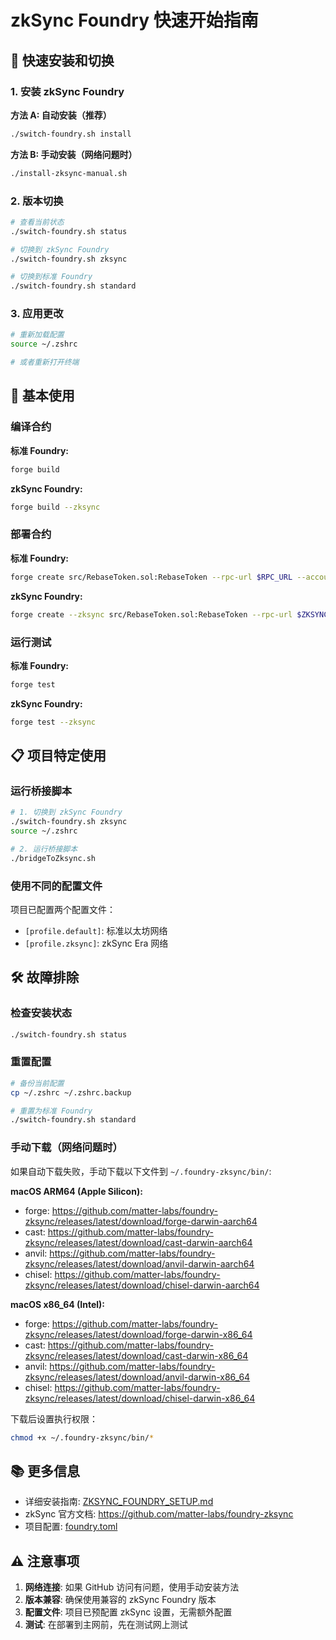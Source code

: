# zkSync Foundry 快速开始指南

## 🚀 快速安装和切换

### 1. 安装 zkSync Foundry

**方法 A: 自动安装（推荐）**
```bash
./switch-foundry.sh install
```

**方法 B: 手动安装（网络问题时）**
```bash
./install-zksync-manual.sh
```

### 2. 版本切换

```bash
# 查看当前状态
./switch-foundry.sh status

# 切换到 zkSync Foundry
./switch-foundry.sh zksync

# 切换到标准 Foundry
./switch-foundry.sh standard
```

### 3. 应用更改

```bash
# 重新加载配置
source ~/.zshrc

# 或者重新打开终端
```

## 🔧 基本使用

### 编译合约

**标准 Foundry:**
```bash
forge build
```

**zkSync Foundry:**
```bash
forge build --zksync
```

### 部署合约

**标准 Foundry:**
```bash
forge create src/RebaseToken.sol:RebaseToken --rpc-url $RPC_URL --account $ACCOUNT
```

**zkSync Foundry:**
```bash
forge create --zksync src/RebaseToken.sol:RebaseToken --rpc-url $ZKSYNC_RPC_URL --account $ACCOUNT
```

### 运行测试

**标准 Foundry:**
```bash
forge test
```

**zkSync Foundry:**
```bash
forge test --zksync
```

## 📋 项目特定使用

### 运行桥接脚本

```bash
# 1. 切换到 zkSync Foundry
./switch-foundry.sh zksync
source ~/.zshrc

# 2. 运行桥接脚本
./bridgeToZksync.sh
```

### 使用不同的配置文件

项目已配置两个配置文件：
- `[profile.default]`: 标准以太坊网络
- `[profile.zksync]`: zkSync Era 网络

## 🛠️ 故障排除

### 检查安装状态
```bash
./switch-foundry.sh status
```

### 重置配置
```bash
# 备份当前配置
cp ~/.zshrc ~/.zshrc.backup

# 重置为标准 Foundry
./switch-foundry.sh standard
```

### 手动下载（网络问题时）

如果自动下载失败，手动下载以下文件到 `~/.foundry-zksync/bin/`:

**macOS ARM64 (Apple Silicon):**
- forge: https://github.com/matter-labs/foundry-zksync/releases/latest/download/forge-darwin-aarch64
- cast: https://github.com/matter-labs/foundry-zksync/releases/latest/download/cast-darwin-aarch64
- anvil: https://github.com/matter-labs/foundry-zksync/releases/latest/download/anvil-darwin-aarch64
- chisel: https://github.com/matter-labs/foundry-zksync/releases/latest/download/chisel-darwin-aarch64

**macOS x86_64 (Intel):**
- forge: https://github.com/matter-labs/foundry-zksync/releases/latest/download/forge-darwin-x86_64
- cast: https://github.com/matter-labs/foundry-zksync/releases/latest/download/cast-darwin-x86_64
- anvil: https://github.com/matter-labs/foundry-zksync/releases/latest/download/anvil-darwin-x86_64
- chisel: https://github.com/matter-labs/foundry-zksync/releases/latest/download/chisel-darwin-x86_64

下载后设置执行权限：
```bash
chmod +x ~/.foundry-zksync/bin/*
```

## 📚 更多信息

- 详细安装指南: [ZKSYNC_FOUNDRY_SETUP.md](./ZKSYNC_FOUNDRY_SETUP.md)
- zkSync 官方文档: https://github.com/matter-labs/foundry-zksync
- 项目配置: [foundry.toml](./foundry.toml)

## ⚠️ 注意事项

1. **网络连接**: 如果 GitHub 访问有问题，使用手动安装方法
2. **版本兼容**: 确保使用兼容的 zkSync Foundry 版本
3. **配置文件**: 项目已预配置 zkSync 设置，无需额外配置
4. **测试**: 在部署到主网前，先在测试网上测试


